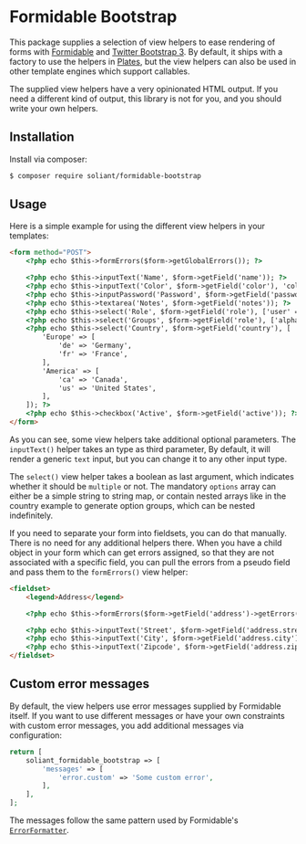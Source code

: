 # Formidable Bootstrap

This package supplies a selection of view helpers to ease rendering of forms with
[Formidable](https://github.com/DASPRiD/Formidable) and [Twitter Bootstrap 3](https://getbootstrap.com/).
By default, it ships with a factory to use the helpers in [Plates](http://platesphp.com/), but the view helpers can also
be used in other template engines which support callables.

The supplied view helpers have a very opinionated HTML output. If you need a different kind of output, this library is
not for you, and you should write your own helpers.

## Installation

Install via composer:

```bash
$ composer require soliant/formidable-bootstrap
```

## Usage

Here is a simple example for using the different view helpers in your templates:

```html
<form method="POST">
    <?php echo $this->formErrors($form->getGlobalErrors()); ?>

    <?php echo $this->inputText('Name', $form->getField('name')); ?>
    <?php echo $this->inputText('Color', $form->getField('color'), 'color'); ?>
    <?php echo $this->inputPassword('Password', $form->getField('password')); ?>
    <?php echo $this->textarea('Notes', $form->getField('notes')); ?>
    <?php echo $this->select('Role', $form->getField('role'), ['user' => 'User', 'admin' => 'Admin']); ?>
    <?php echo $this->select('Groups', $form->getField('role'), ['alpha' => 'Alpha', 'beta' => 'Beta'], true); ?>
    <?php echo $this->select('Country', $form->getField('country'), [
        'Europe' => [
            'de' => 'Germany',
            'fr' => 'France',
        ],
        'America' => [
            'ca' => 'Canada',
            'us' => 'United States',
        ],
    ]); ?>
    <?php echo $this->checkbox('Active', $form->getField('active')); ?>
</form>
```

As you can see, some view helpers take additional optional parameters. The `inputText()` helper takes an type as third
parameter, By default, it will render a generic `text` input, but you can change it to any other input type.

The `select()` view helper takes a boolean as last argument, which indicates whether it should be `multiple` or not. The
mandatory `options` array can either be a simple string to string map, or contain nested arrays like in the country
example to generate option groups, which can be nested indefinitely.

If you need to separate your form into fieldsets, you can do that manually. There is no need for any additional helpers
there. When you have a child object in your form which can get errors assigned, so that they are not associated with a
specific field, you can pull the errors from a pseudo field and pass them to the `formErrors()` view helper:

```html
<fieldset>
    <legend>Address</legend>

    <?php echo $this->formErrors($form->getField('address')->getErrors()); ?>

    <?php echo $this->inputText('Street', $form->getField('address.street')); ?>
    <?php echo $this->inputText('City', $form->getField('address.city')); ?>
    <?php echo $this->inputText('Zipcode', $form->getField('address.zipcode')); ?>
</fieldset>
```

## Custom error messages

By default, the view helpers use error messages supplied by Formidable itself. If you want to use different messages or
have your own constraints with custom error messages, you add additional messages via configuration:

```php
return [
    soliant_formidable_bootstrap => [
        'messages' => [
            'error.custom' => 'Some custom error',
        ],
    ],
];
```

The messages follow the same pattern used by Formidable's
[`ErrorFormatter`](https://formidable.readthedocs.io/en/latest/built-in-helpers/#errorformatter).
